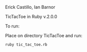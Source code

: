 Erick Castillo, Ian Barnor

TicTacToe in Ruby v.2.0.0

To run:

Place on directory TicTacToe and run:

	ruby tic_tac_toe.rb